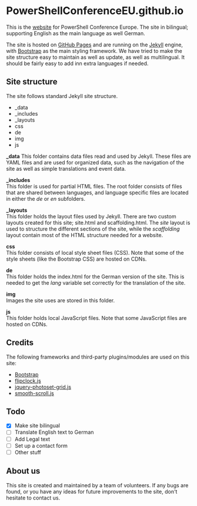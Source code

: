 PowerShellConferenceEU.github.io
================================

This is the [website](http://psconf.eu "website") for PowerShell Conference Europe. The site in bilingual; supporting English as the main language as well German. 

The site is hosted on [GitHub Pages](https://pages.github.com/ "GitHub Pages") and are running on the [Jekyll](http://jekyllrb.com/ "Jekyll") engine, with [Bootstrap](http://getbootstrap.com/ "Bootstrap") as the main styling framework. We have tried to make the site structure easy to maintain as well as update, as well as multilingual. It should be fairly easy to add inn extra languages if needed.

Site structure
--------------  
The site follows standard Jekyll site structure.

 * _data
 * _includes
 * _layouts
 * css
 * de
 * img
 * js

**_data** 
This folder contains data files read and used by Jekyll. These files are YAML files and are used for organized data, such as the navigation of the site as well as simple translations and event data.

**_includes**  
This folder is used for partial HTML files. The root folder consists of files that are shared between languages, and language specific files are located in either the *de* or *en* subfolders.

**_layouts**  
This folder holds the layout files used by Jekyll. There are two custom layouts created for this site; site.html and scaffolding.html. The *site* layout is used to structure the different sections of the site, while the *scaffolding* layout contain most of the HTML structure needed for a website.

**css**  
This folder consists of local style sheet files (CSS). Note that some of the style sheets (like the Bootstrap CSS) are hosted on CDNs.

**de**  
This folder holds the index.html for the German version of the site. This is needed to get the *lang* variable set correctly for the translation of the site.

**img**  
Images the site uses are stored in this folder.

**js**  
This folder holds local JavaScript files. Note that some JavaScript files are hosted on CDNs.

Credits
-------
The following frameworks and third-party plugins/modules are used on this site:
- [Bootstrap](http://getbootstrap.com/ "Bootstrap")
- [flipclock.js](http://flipclockjs.com/ "flipclock.js")
- [jquery-photoset-grid.js](http://stylehatch.github.io/photoset-grid/ "jquery-photoset-grid.js")
- [smooth-scroll.js](https://github.com/cferdinandi/smooth-scroll "smooth-scroll.js")

Todo
----

- [x] Make site bilingual
- [ ] Translate English text to German
- [ ] Add Legal text
- [ ] Set up a contact form
- [ ] Other stuff

About us
--------
This site is created and maintained by a team of volunteers. If any bugs are found, or you have any ideas for future improvements to the site, don't hesitate to contact us.